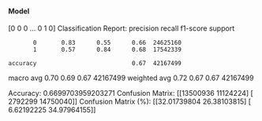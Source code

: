 #### Model
[0 0 0 ... 0 1 0]
Classification Report:
              precision    recall  f1-score   support

           0       0.83      0.55      0.66  24625160
           1       0.57      0.84      0.68  17542339

    accuracy                           0.67  42167499
   macro avg       0.70      0.69      0.67  42167499
weighted avg       0.72      0.67      0.67  42167499

Accuracy: 0.6699703959203271
Confusion Matrix:
[[13500936 11124224]
 [ 2792299 14750040]]
Confusion Matrix (%):
[[32.01739804 26.38103815]
 [ 6.62192225 34.97964155]]
